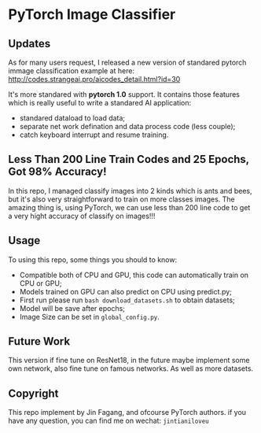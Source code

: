 # PyTorch Image Classifier

## Updates

As for many users request, I released a new version of standared pytorch immage classification example at here: http://codes.strangeai.pro/aicodes_detail.html?id=30

It's more standared with **pytorch 1.0** support. It contains those features which is really useful to write a standared AI application:

- standared dataload to load data;
- separate net work defination and data process code (less couple);
- catch keyboard interrupt and resume training.

## Less Than 200 Line Train Codes and 25 Epochs, Got 98% Accuracy!

In this repo, I managed classify images into 2 kinds which is ants and
bees, but it's also very straightforward to train on more classes images.
The amazing thing is, using PyTorch, we can use less than 200 line code to get
a very hight accuracy of classify on images!!!


## Usage

To using this repo, some things you should to know:

* Compatible both of CPU and GPU, this code can automatically train on CPU or GPU;
* Models trained on GPU can also predict on CPU using predict.py;
* First run please run `bash download_datasets.sh` to obtain datasets;
* Model will be save after epochs;
* Image Size can be set in `global_config.py`.

## Future Work

This version if fine tune on ResNet18, in the future maybe implement some own network,
also fine tune on famous networks.
As well as more datasets.

## Copyright

This repo implement by Jin Fagang, and ofcourse PyTorch authors.
if you have any question, you can find me on wechat: `jintianiloveu`
